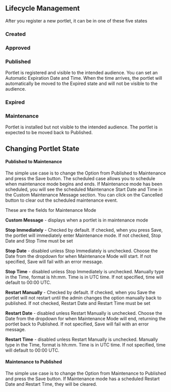 ## Lifecycle Management

After you register a new portlet, it can be in one of these five states

### Created

### Approved

### Published

Portlet is registered and visible to the intended audience.  You can set an Automatic Expiration Date and Time.  When the time arrives, the portlet will automatically be moved to the Expired state and will not be visible to the audience.

### Expired

### Maintenance

Portlet is installed but not visible to the intended audience.  The portlet is expected to be moved back to Published.

## Changing Portlet State

#### Published to Maintenance

The simple use case is to change the Option from Published to Maintenance and press the Save button.  The scheduled case allows you to schedule when maintenance mode begins and ends.  If Maintenance mode has been scheduled, you will see the scheduled Maintenance Start Date and Time in the Custom Maintenance Message section.  You can click on the Cancelled button to clear out the scheduled maintenance event.

These are the fields for Maintenance Mode

**Custom Message** - displays when a portlet is in maintenance mode

**Stop Immediately** - Checked by default.  If checked, when you press Save, the portlet will immediately enter Maintenance mode.  If not checked, Stop Date and Stop Time must be set

**Stop Date** - disabled unless Stop Immediately is unchecked.  Choose the Date from the dropdown for when Maintenance Mode will start.  If not specified, Save will fail with an error message.

**Stop Time** - disabled unless Stop Immediately is unchecked.  Manually type in the Time, format is hh:mm.  Time is in UTC time.  If not specified, time will default to 00:00 UTC.

**Restart Manually** - Checked by default.  If checked, when you Save the portlet will not restart until the admin changes the option manually back to published.  If not checked, Restart Date and Restart Time must be set

**Restart Date** - disabled unless Restart Manually is unchecked.  Choose the Date from the dropdown for when Maintenance Mode will end, returning the portlet back to Published.  If not specified, Save will fail with an error message.

**Restart Time** - disabled unless Restart Manually is unchecked.  Manually type in the Time, format is hh:mm.  Time is in UTC time.  If not specified, time will default to 00:00 UTC.

#### Maintenance to Published

The simple use case is to change the Option from Maintenance to Published and press the Save button.  If Maintenance mode has a scheduled Restart Date and Restart Time, they will be cleared.

